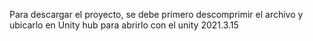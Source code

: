 Para descargar el proyecto, se debe primero descomprimir el archivo y ubicarlo en Unity hub para abrirlo con el unity 2021.3.15
